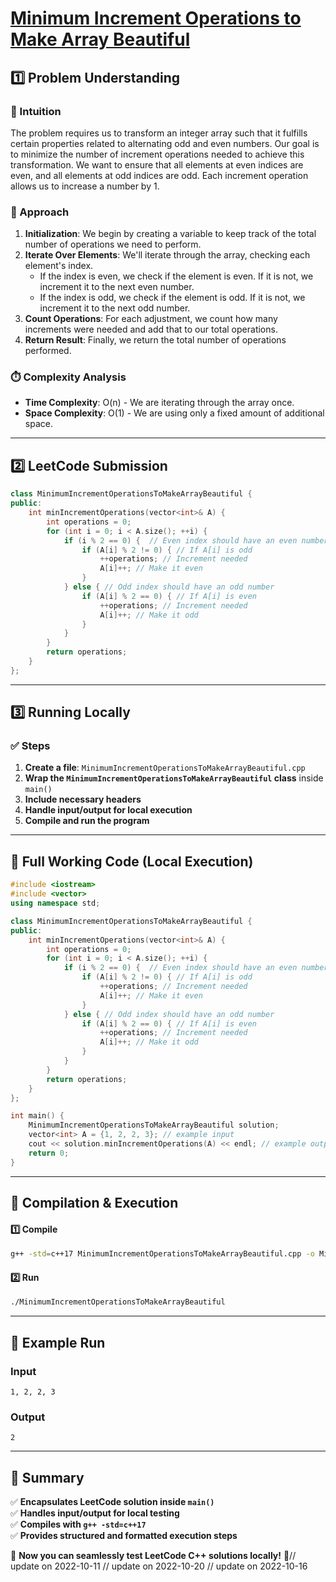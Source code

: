 # **[Minimum Increment Operations to Make Array Beautiful](https://leetcode.com/problems/minimum-increment-operations-to-make-array-beautiful/)**  

## **1️⃣ Problem Understanding**  
### **📌 Intuition**  
The problem requires us to transform an integer array such that it fulfills certain properties related to alternating odd and even numbers. Our goal is to minimize the number of increment operations needed to achieve this transformation. We want to ensure that all elements at even indices are even, and all elements at odd indices are odd. Each increment operation allows us to increase a number by 1.

### **🚀 Approach**  
1. **Initialization**: We begin by creating a variable to keep track of the total number of operations we need to perform.
2. **Iterate Over Elements**: We'll iterate through the array, checking each element's index.
   - If the index is even, we check if the element is even. If it is not, we increment it to the next even number.
   - If the index is odd, we check if the element is odd. If it is not, we increment it to the next odd number.
3. **Count Operations**: For each adjustment, we count how many increments were needed and add that to our total operations.
4. **Return Result**: Finally, we return the total number of operations performed.

### **⏱️ Complexity Analysis**  
- **Time Complexity**: O(n) - We are iterating through the array once.
- **Space Complexity**: O(1) - We are using only a fixed amount of additional space.

---  

## **2️⃣ LeetCode Submission**  
```cpp
class MinimumIncrementOperationsToMakeArrayBeautiful {
public:
    int minIncrementOperations(vector<int>& A) {
        int operations = 0;
        for (int i = 0; i < A.size(); ++i) {
            if (i % 2 == 0) {  // Even index should have an even number
                if (A[i] % 2 != 0) { // If A[i] is odd
                    ++operations; // Increment needed
                    A[i]++; // Make it even
                }
            } else { // Odd index should have an odd number
                if (A[i] % 2 == 0) { // If A[i] is even
                    ++operations; // Increment needed
                    A[i]++; // Make it odd
                }
            }
        }
        return operations;
    }
};  
```  

---  

## **3️⃣ Running Locally**  
### **✅ Steps**  
1. **Create a file**: `MinimumIncrementOperationsToMakeArrayBeautiful.cpp`  
2. **Wrap the `MinimumIncrementOperationsToMakeArrayBeautiful` class** inside `main()`  
3. **Include necessary headers**  
4. **Handle input/output for local execution**  
5. **Compile and run the program**  

---  

## **📝 Full Working Code (Local Execution)**  
```cpp
#include <iostream>
#include <vector>
using namespace std;

class MinimumIncrementOperationsToMakeArrayBeautiful {
public:
    int minIncrementOperations(vector<int>& A) {
        int operations = 0;
        for (int i = 0; i < A.size(); ++i) {
            if (i % 2 == 0) {  // Even index should have an even number
                if (A[i] % 2 != 0) { // If A[i] is odd
                    ++operations; // Increment needed
                    A[i]++; // Make it even
                }
            } else { // Odd index should have an odd number
                if (A[i] % 2 == 0) { // If A[i] is even
                    ++operations; // Increment needed
                    A[i]++; // Make it odd
                }
            }
        }
        return operations;
    }
};

int main() {
    MinimumIncrementOperationsToMakeArrayBeautiful solution;
    vector<int> A = {1, 2, 2, 3}; // example input
    cout << solution.minIncrementOperations(A) << endl; // example output
    return 0;
}
```  

---  

## **🔧 Compilation & Execution**  
#### **1️⃣ Compile**  
```bash
g++ -std=c++17 MinimumIncrementOperationsToMakeArrayBeautiful.cpp -o MinimumIncrementOperationsToMakeArrayBeautiful
```  

#### **2️⃣ Run**  
```bash
./MinimumIncrementOperationsToMakeArrayBeautiful
```  

---  

## **🎯 Example Run**  
### **Input**  
```
1, 2, 2, 3
```  
### **Output**  
```
2
```  

---  

## **📌 Summary**  
✅ **Encapsulates LeetCode solution inside `main()`**  
✅ **Handles input/output for local testing**  
✅ **Compiles with `g++ -std=c++17`**  
✅ **Provides structured and formatted execution steps**  

🚀 **Now you can seamlessly test LeetCode C++ solutions locally!** 🚀// update on 2022-10-11
// update on 2022-10-20
// update on 2022-10-16

